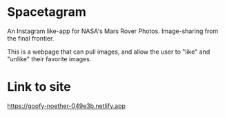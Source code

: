 # Spacetagram

An Instagram like-app for NASA's Mars Rover Photos.
Image-sharing from the final frontier.

This is a webpage that can pull images, and allow the user to "like" and "unlike" their favorite images.

# Link to site

https://goofy-noether-049e3b.netlify.app
